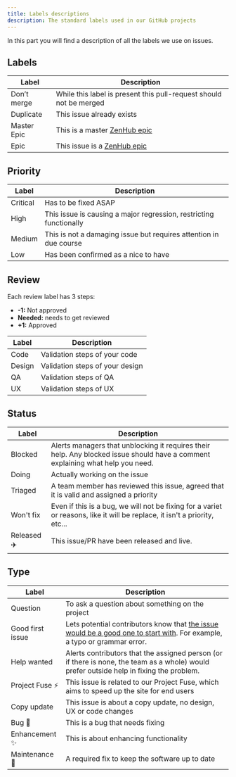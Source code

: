 ```yaml
---
title: Labels descriptions
description: The standard labels used in our GitHub projects
---
```


In this part you will find a description of all the labels we use on issues.

## Labels

| Label       | Description                                                                              |
| ----------- | ---------------------------------------------------------------------------------------- |
| Don’t merge | While this label is present this pull-request should not be merged                       |
| Duplicate   | This issue already exists                                                                |
| Master Epic | This is a master [ZenHub epic](https://www.zenhub.com/blog/working-with-epics-in-github/)|
| Epic        | This issue is a [ZenHub epic](https://www.zenhub.com/blog/working-with-epics-in-github/) |

## Priority

| Label    | Description                                                        |
| -------- | ------------------------------------------------------------------ |
| Critical | Has to be fixed ASAP                                               |
| High     | This issue is causing a major regression, restricting functionally |
| Medium   | This is not a damaging issue but requires attention in due course  |
| Low      | Has been confirmed as a nice to have                               |

## Review

Each review label has 3 steps:

- **-1:** Not approved
- **Needed:** needs to get reviewed
- **+1:** Approved

| Label  | Description                     |
| ------ | ------------------------------- |
| Code   | Validation steps of your code   |
| Design | Validation steps of your design |
| QA     | Validation steps of QA          |
| UX     | Validation steps of UX          |

## Status

| Label   | Description                                                                                                                    |
| ------- | ------------------------------------------------------------------------------------------------------------------------------ |
| Blocked | Alerts managers that unblocking it requires their help. Any blocked issue should have a comment explaining what help you need. |
| Doing   | Actually working on the issue                                                                                                  |
| Triaged | A team member has reviewed this issue, agreed that it is valid and assigned a priority                           | Invalid | This isn't a bug. |
| Won't fix | Even if this is a bug, we will not be fixing for a variet or reasons, like it will be replace, it isn't a priority, etc... |
| Released ✈️ | This issue/PR have been released and live. |

## Type

| Label            | Description                                                                                                                                                                                                          |
| ---------------- | -------------------------------------------------------------------------------------------------------------------------------------------------------------------------------------------------------------------- |
| Question         | To ask a question about something on the project                                                                                                                                                                     |
| Good first issue | Lets potential contributors know that [the issue would be a good one to start with](https://help.github.com/articles/helping-new-contributors-find-your-project-with-labels/). For example, a typo or grammar error. |
| Help wanted      | Alerts contributors that the assigned person (or if there is none, the team as a whole) would prefer outside help in fixing the problem.                                                                             |
| Project Fuse ⚡️   | This issue is related to our Project Fuse, which aims to speed up the site for end users | 
| Copy update      | This issue is about a copy update, no design, UX or code changes |
| Bug 🐛           | This is a bug that needs fixing |
| Enhancement ✨   | This is about enhancing functionality |
| Maintenance 🔨   | A required fix to keep the software up to date |



